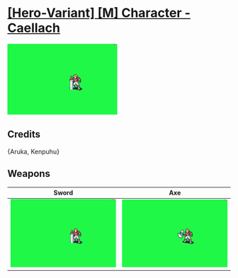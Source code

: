 # [\[Hero-Variant\] \[M\] Character - Caellach](../%5BHero-Variant%5D%20%5BM%5D%20Character%20-%20Caellach)

<img src="./1.%20Sword/Sword_000.png" alt="[Hero-Variant] [M] Character - Caellach standing" />

## Credits

{Aruka, Kenpuhu}

## Weapons


|Sword |Axe |
|  :---: | :---: |
| <img alt="Sword animation" src="./1.%20Sword/Sword.gif" /> | <img alt="Axe animation" src="./3.%20Axe/Axe.gif" /> |

